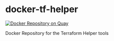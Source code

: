 # docker-tf-helper

[![Docker Repository on Quay](https://quay.io/repository/synlay/tf-helper/status "Docker Repository on Quay")](https://quay.io/repository/synlay/tf-helper)

Docker Repository for the Terraform Helper tools
